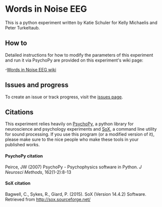 # Words in Noise EEG

This is a python experiment written by Katie Schuler for Kelly Michaelis and Peter Turkeltaub.

## How to
Detailed instructions for how to modify the parameters of this experiment and run it via PsychoPy are provided on this experiment's wiki page:

-[Words in Noise EEG wiki]()


## Issues and progress
To create an issue or track progress, visit the [issues page](https://github.com/kschuler/words-in-noise-EEG/issues).

## Citations
This experiment relies heavily on [PsychoPy](http://www.psychopy.org/), a python library for neuroscience and psychology experiments and [SoX](http://sox.sourceforge.net/), a command line utility for sound processing.  If you use this program (or a modified version of it), please make sure to the nice people who make these tools in your published works.

#### PsychoPy citation
Peirce, JW (2007) PsychoPy - Psychophysics software in Python. *J Neurosci Methods*, 162(1-2):8-13

#### SoX citation
Bagwell, C., Sykes, R., Giard, P. (2015). SoX (Version 14.4.2) Software. Retrieved from http://sox.sourceforge.net/
